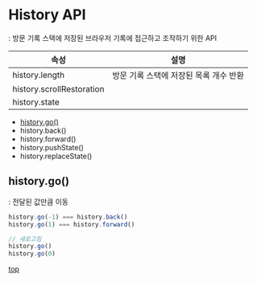 # History API
: 방문 기록 스택에 저장된 브라우저 기록에 접근하고 조작하기 위한 API   

속성 | 설명
---|---
history.length  | 방문 기록 스택에 저장된 목록 개수 반환
history.scrollRestoration  |
history.state   |


- [history.go()](#historygo)
- history.back()
- history.forward()
- history.pushState()
- history.replaceState()



## history.go()
: 전달된 값만큼 이동   

```js
history.go(-1) === history.back()
history.go(1) === history.forward()

// 새로고침
history.go()
history.go(0)
```



[top](#)
